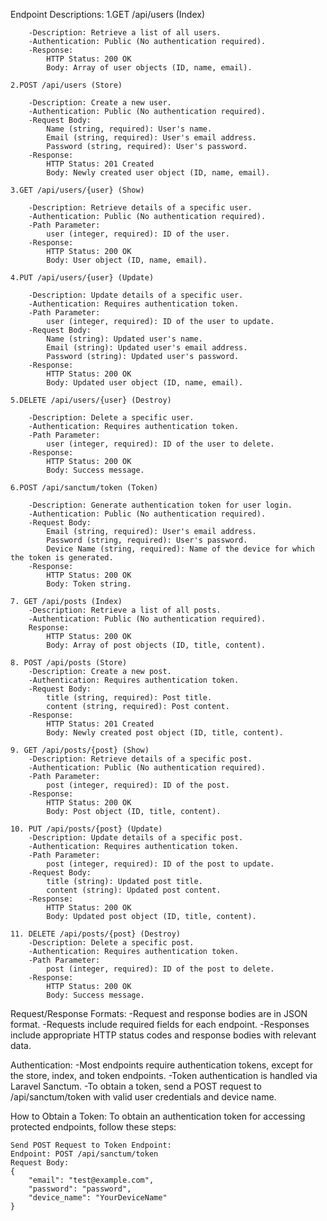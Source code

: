 Endpoint Descriptions:
    1.GET /api/users (Index)

        -Description: Retrieve a list of all users.
        -Authentication: Public (No authentication required).
        -Response:
            HTTP Status: 200 OK
            Body: Array of user objects (ID, name, email).

    2.POST /api/users (Store)

        -Description: Create a new user.
        -Authentication: Public (No authentication required).
        -Request Body:
            Name (string, required): User's name.
            Email (string, required): User's email address.
            Password (string, required): User's password.
        -Response:
            HTTP Status: 201 Created
            Body: Newly created user object (ID, name, email).

    3.GET /api/users/{user} (Show)

        -Description: Retrieve details of a specific user.
        -Authentication: Public (No authentication required).
        -Path Parameter:
            user (integer, required): ID of the user.
        -Response:
            HTTP Status: 200 OK
            Body: User object (ID, name, email).

    4.PUT /api/users/{user} (Update)

        -Description: Update details of a specific user.
        -Authentication: Requires authentication token.
        -Path Parameter:
            user (integer, required): ID of the user to update.
        -Request Body:
            Name (string): Updated user's name.
            Email (string): Updated user's email address.
            Password (string): Updated user's password.
        -Response:
            HTTP Status: 200 OK
            Body: Updated user object (ID, name, email).

    5.DELETE /api/users/{user} (Destroy)

        -Description: Delete a specific user.
        -Authentication: Requires authentication token.
        -Path Parameter:
            user (integer, required): ID of the user to delete.
        -Response:
            HTTP Status: 200 OK
            Body: Success message.

    6.POST /api/sanctum/token (Token)

        -Description: Generate authentication token for user login.
        -Authentication: Public (No authentication required).
        -Request Body:
            Email (string, required): User's email address.
            Password (string, required): User's password.
            Device Name (string, required): Name of the device for which the token is generated.
        -Response:
            HTTP Status: 200 OK
            Body: Token string.

    7. GET /api/posts (Index)
        -Description: Retrieve a list of all posts.
        -Authentication: Public (No authentication required).
        Response:
            HTTP Status: 200 OK
            Body: Array of post objects (ID, title, content).

    8. POST /api/posts (Store)
        -Description: Create a new post.
        -Authentication: Requires authentication token.
        -Request Body:
            title (string, required): Post title.
            content (string, required): Post content.
        -Response:
            HTTP Status: 201 Created
            Body: Newly created post object (ID, title, content).

    9. GET /api/posts/{post} (Show)
        -Description: Retrieve details of a specific post.
        -Authentication: Public (No authentication required).
        -Path Parameter:
            post (integer, required): ID of the post.
        -Response:
            HTTP Status: 200 OK
            Body: Post object (ID, title, content).

    10. PUT /api/posts/{post} (Update)
        -Description: Update details of a specific post.
        -Authentication: Requires authentication token.
        -Path Parameter:
            post (integer, required): ID of the post to update.
        -Request Body:
            title (string): Updated post title.
            content (string): Updated post content.
        -Response:
            HTTP Status: 200 OK
            Body: Updated post object (ID, title, content).

    11. DELETE /api/posts/{post} (Destroy)
        -Description: Delete a specific post.
        -Authentication: Requires authentication token.
        -Path Parameter:
            post (integer, required): ID of the post to delete.
        -Response:
            HTTP Status: 200 OK
            Body: Success message.

Request/Response Formats:
    -Request and response bodies are in JSON format.
    -Requests include required fields for each endpoint.
    -Responses include appropriate HTTP status codes and response bodies with relevant data.

Authentication:
    -Most endpoints require authentication tokens, except for the store, index, and token endpoints.
    -Token authentication is handled via Laravel Sanctum.
    -To obtain a token, send a POST request to /api/sanctum/token with valid user credentials and device name.   

How to Obtain a Token:
    To obtain an authentication token for accessing protected endpoints, follow these steps:

    Send POST Request to Token Endpoint:
    Endpoint: POST /api/sanctum/token
    Request Body:
    {
        "email": "test@example.com",
        "password": "password",
        "device_name": "YourDeviceName"
    }

